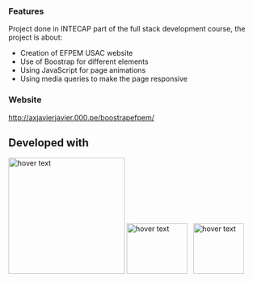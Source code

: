 ### Features
Project done in INTECAP part of the full stack development course, the project is about:

- Creation of EFPEM USAC website
- Use of Boostrap for different elements
- Using JavaScript for page animations
- Using media queries to make the page responsive

### Website

http://axjavierjavier.000.pe/boostrapefpem/

## Developed with
<p>
        <img src="https://i0.wp.com/css-tricks.com/wp-content/uploads/2021/01/html5-css3.jpg?resize=498%2C249&ssl=1" width="230" title="hover text">
        <img src="https://upload.wikimedia.org/wikipedia/commons/thumb/b/b2/Bootstrap_logo.svg/800px-Bootstrap_logo.svg.png" width="120" height="100" title="hover text">&nbsp&nbsp
        <img src="https://upload.wikimedia.org/wikipedia/commons/6/6a/JavaScript-logo.png" width="100" title="hover text">
</p>
